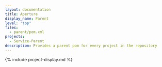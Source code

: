 ```yaml
---
layout: documentation
title: Aperture
display_name: Parent
level: "top"
files:
  - parent/pom.xml
projects:
  - Service-Parent
description: Provides a parent pom for every project in the repository. Its purpose is to maintain consistency with dependencies, properties and configuration.
---
```

{% include project-display.md %}